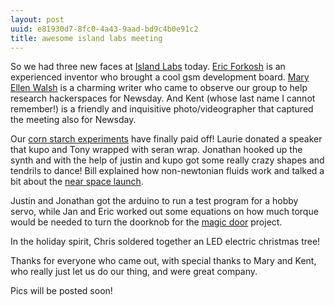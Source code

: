 ```yaml
---
layout: post
uuid: e81930d7-8fc0-4a43-9aad-bd9c4b0e91c2
title: awesome island labs meeting
---
```


So we had three new faces at [Island Labs][labs] today. [Eric Forkosh][eric]
is an experienced inventor who brought a cool gsm development board. [Mary Ellen
Walsh][mary] is a charming writer who came to observe our group to help research
hackerspaces for Newsday. And Kent (whose last name I cannot remember!) is a
friendly and inquisitive photo/videographer that captured the meeting also for
Newsday.

Our [corn starch experiments][corn] have finally paid off! Laurie donated a
speaker that kupo and Tony wrapped with seran wrap. Jonathan hooked up the synth
and with the help of justin and kupo got some really crazy shapes and tendrils
to dance! Bill explained how non-newtonian fluids work and talked a bit about
the [near space launch][space].

Justin and Jonathan got the arduino to run a test program for a hobby servo,
while Jan and Eric worked out some equations on how much torque would be needed
to turn the doorknob for the [magic door][door] project.

In the holiday spirit, Chris soldered together an LED electric christmas tree!

Thanks for everyone who came out, with special thanks to Mary and Kent, who
really just let us do our thing, and were great company.

Pics will be posted soon!

[labs]: http://islandlabs.org
[eric]: http://narobo.com/
[mary]: http://maryellenwalshwriter.com/
[corn]: http://islandlabs.org/wiki/project:corn_starch_experiments
[space]: http://islandlabs.org/wiki/project:near_space_launch
[door]: http://islandlabs.org/wiki/project:magic_door
